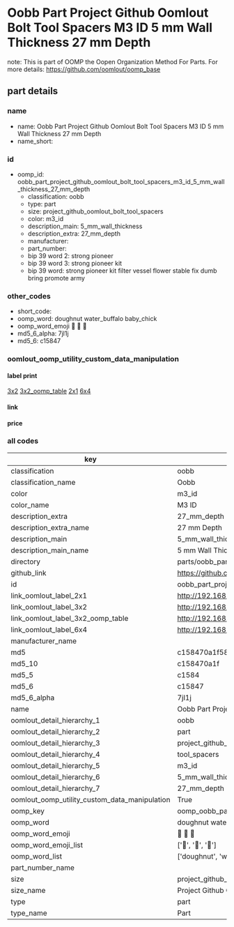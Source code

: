 # Oobb Part Project Github Oomlout Bolt Tool Spacers M3 ID 5 mm Wall Thickness 27 mm Depth  

note: This is part of OOMP the Oopen Organization Method For Parts. For more details: https://github.com/oomlout/oomp_base

##  part details
  







### name
* name: Oobb Part Project Github Oomlout Bolt Tool Spacers M3 ID 5 mm Wall Thickness 27 mm Depth
* name_short: 
### id
* oomp_id: oobb_part_project_github_oomlout_bolt_tool_spacers_m3_id_5_mm_wall_thickness_27_mm_depth
  * classification: oobb
  * type: part
  * size: project_github_oomlout_bolt_tool_spacers
  * color: m3_id
  * description_main: 5_mm_wall_thickness
  * description_extra: 27_mm_depth
  * manufacturer: 
  * part_number: 
  * bip 39 word 2: strong pioneer
  * bip 39 word 3: strong pioneer kit
  * bip 39 word: strong pioneer kit filter vessel flower stable fix dumb bring promote army

### other_codes
* short_code: 
* oomp_word: doughnut water_buffalo baby_chick
* oomp_word_emoji :doughnut: :water_buffalo: :baby_chick:
* md5_6_alpha: 7jl1j
* md5_6: c15847






### oomlout_oomp_utility_custom_data_manipulation
#### label print
[3x2](http://192.168.1.245:1112/?label=oomp%207jl1j)
[3x2_oomp_table](http://192.168.1.108:1112/?label=oomp%207jl1j)
[2x1](http://192.168.1.242:1112/?label=oomp%207jl1j)
[6x4](http://192.168.1.55:1112/?label=oomp%207jl1j)    

#### link

                              

#### price







### all codes 
| key | value |  
| --- | --- |  
| classification | oobb |  
| classification_name | Oobb |  
| color | m3_id |  
| color_name | M3 ID |  
| description_extra | 27_mm_depth |  
| description_extra_name | 27 mm Depth |  
| description_main | 5_mm_wall_thickness |  
| description_main_name | 5 mm Wall Thickness |  
| directory | parts/oobb_part_project_github_oomlout_bolt_tool_spacers_m3_id_5_mm_wall_thickness_27_mm_depth |  
| github_link | https://github.com/oomlout/oomlout_oomp_part_src/tree/main/parts/oobb_part_project_github_oomlout_bolt_tool_spacers_m3_id_5_mm_wall_thickness_27_mm_depth |  
| id | oobb_part_project_github_oomlout_bolt_tool_spacers_m3_id_5_mm_wall_thickness_27_mm_depth |  
| link_oomlout_label_2x1 | http://192.168.1.242:1112/?label=oomp%207jl1j |  
| link_oomlout_label_3x2 | http://192.168.1.245:1112/?label=oomp%207jl1j |  
| link_oomlout_label_3x2_oomp_table | http://192.168.1.108:1112/?label=oomp%207jl1j |  
| link_oomlout_label_6x4 | http://192.168.1.55:1112/?label=oomp%207jl1j |  
| manufacturer_name |  |  
| md5 | c158470a1f581a7966798566f5e94eb9 |  
| md5_10 | c158470a1f |  
| md5_5 | c1584 |  
| md5_6 | c15847 |  
| md5_6_alpha | 7jl1j |  
| name | Oobb Part Project Github Oomlout Bolt Tool Spacers M3 ID 5 mm Wall Thickness 27 mm Depth |  
| oomlout_detail_hierarchy_1 | oobb |  
| oomlout_detail_hierarchy_2 | part |  
| oomlout_detail_hierarchy_3 | project_github_bolt |  
| oomlout_detail_hierarchy_4 | tool_spacers |  
| oomlout_detail_hierarchy_5 | m3_id |  
| oomlout_detail_hierarchy_6 | 5_mm_wall_thickness |  
| oomlout_detail_hierarchy_7 | 27_mm_depth |  
| oomlout_oomp_utility_custom_data_manipulation | True |  
| oomp_key | oomp_oobb_part_project_github_oomlout_bolt_tool_spacers_m3_id_5_mm_wall_thickness_27_mm_depth |  
| oomp_word | doughnut water_buffalo baby_chick |  
| oomp_word_emoji | :doughnut: :water_buffalo: :baby_chick: |  
| oomp_word_emoji_list | [':doughnut:', ':water_buffalo:', ':baby_chick:'] |  
| oomp_word_list | ['doughnut', 'water_buffalo', 'baby_chick'] |  
| part_number_name |  |  
| size | project_github_oomlout_bolt_tool_spacers |  
| size_name | Project Github Oomlout Bolt Tool Spacers |  
| type | part |  
| type_name | Part |  
